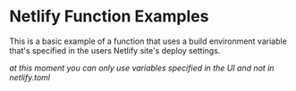 # Netlify Function Examples

This is a basic example of a function that uses a build environment variable that's specified in the users Netlify site's deploy settings.

_at this moment you can only use variables specified in the UI and not in netlify.toml_
